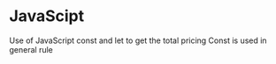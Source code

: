 # JavaScipt

Use of JavaScript const and let to get the total pricing
Const is used in general rule
